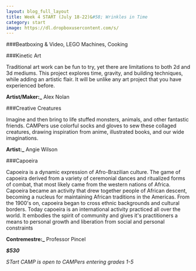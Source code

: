 ```yaml
---
layout: blog_full_layout
title: Week 4 START (July 18-22)&#58; Wrinkles in Time
category: start
image: https://dl.dropboxusercontent.com/s/
---
```


###Beatboxing & Video, LEGO Machines, Cooking

###Kinetic Art

Traditional art work can be fun to try, yet there are limitations to both 2d and 3d mediums. This project explores time, gravity, and building techniques, while adding an artistic flair. It will be unlike any art project that you have experienced before.

**Artist/Maker:_** Alex Nolan


###Creative Creatures

Imagine and then bring to life stuffed monsters, animals, and other fantastic friends. CAMPers use colorful socks and gloves to sew these collaged creatures, drawing inspiration from anime, illustrated books, and our wide imaginations.

**Artist:_** Angie Wilson

	
###Capoeira
 
Capoeira is a dynamic expression of Afro-Brazilian culture.  The game of capoeira derived from a variety of ceremonial dances and ritualized forms of combat, that most likely came from the western nations of Africa. Capoeira became an activity that drew together people of African descent, becoming a nucleus for maintaining African traditions in the Americas.  From the 1900's on, capoeira began to cross ethnic backgrounds and cultural borders.  Today capoeira is an international activity practiced all over the world.  It embodies the spirit of community and gives it's practitioners a means to personal growth and liberation from social and personal constraints

**Contremestre:_** Professor Pincel

**_$530_**

*STart CAMP is open to CAMPers entering grades 1-5*
